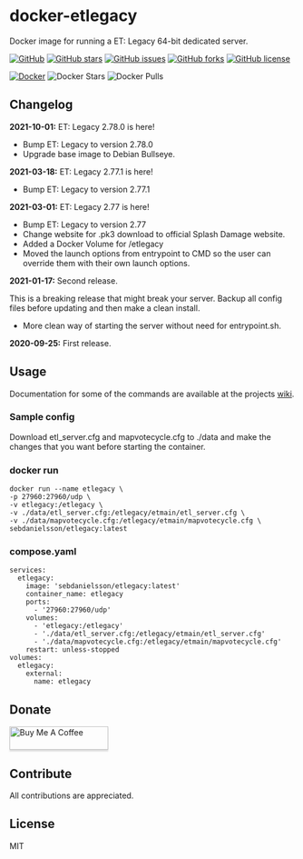 # docker-etlegacy
Docker image for running a ET: Legacy 64-bit dedicated server.

[![GitHub](https://img.shields.io/badge/github-blue?style=flat&color=grey&logo=github)](https://github.com/SebDanielsson/docker-etlegacy)
[![GitHub stars](https://img.shields.io/github/stars/SebDanielsson/docker-etlegacy?style=flat&color=blue&logo=github)](https://github.com/SebDanielsson/docker-etlegacy/stargazers)
[![GitHub issues](https://img.shields.io/github/issues/SebDanielsson/docker-etlegacy?style=flat&color=blue&logo=github)](https://github.com/SebDanielsson/docker-etlegacy/issues)
[![GitHub forks](https://img.shields.io/github/forks/SebDanielsson/docker-etlegacy?style=flat&color=blue&logo=github)](https://github.com/SebDanielsson/docker-etlegacy/network)
[![GitHub license](https://img.shields.io/github/license/SebDanielsson/docker-etlegacy?style=flat&color=blue&logo=github)](https://github.com/SebDanielsson/docker-etlegacy/blob/master/LICENSE)

[![Docker](https://img.shields.io/badge/docker-blue?style=flat&color=grey&logo=docker)](https://hub.docker.com/r/sebdanielsson/etlegacy)
![Docker Stars](https://img.shields.io/docker/stars/sebdanielsson/etlegacy?style=flat&color=blue&logo=docker&label=stars)
![Docker Pulls](https://img.shields.io/docker/pulls/sebdanielsson/etlegacy?style=flat&color=blue&logo=docker&label=pulls)

## Changelog
**2021-10-01:** ET: Legacy 2.78.0 is here!
* Bump ET: Legacy to version 2.78.0
* Upgrade base image to Debian Bullseye.

**2021-03-18:** ET: Legacy 2.77.1 is here!
* Bump ET: Legacy to version 2.77.1

**2021-03-01:** ET: Legacy 2.77 is here!
* Bump ET: Legacy to version 2.77
* Change website for .pk3 download to official Splash Damage website.
* Added a Docker Volume for /etlegacy
* Moved the launch options from entrypoint to CMD so the user can override them with their own launch options.

**2021-01-17:** Second release.

This is a breaking release that might break your server. Backup all config files before updating and then make a clean install.
* More clean way of starting the server without need for entrypoint.sh.

**2020-09-25:** First release.

## Usage
Documentation for some of the commands are available at the projects [wiki](https://github.com/etlegacy/etlegacy/wiki/Set-up-Features#server).

### Sample config
Download etl_server.cfg and mapvotecycle.cfg to ./data and make the changes that you want before starting the container.

### docker run
```
docker run --name etlegacy \
-p 27960:27960/udp \
-v etlegacy:/etlegacy \
-v ./data/etl_server.cfg:/etlegacy/etmain/etl_server.cfg \
-v ./data/mapvotecycle.cfg:/etlegacy/etmain/mapvotecycle.cfg \
sebdanielsson/etlegacy:latest
```

### compose.yaml
```
services:
  etlegacy:
    image: 'sebdanielsson/etlegacy:latest'
    container_name: etlegacy
    ports:
      - '27960:27960/udp'
    volumes:
      - 'etlegacy:/etlegacy'
      - './data/etl_server.cfg:/etlegacy/etmain/etl_server.cfg'
      - './data/mapvotecycle.cfg:/etlegacy/etmain/mapvotecycle.cfg'
    restart: unless-stopped
volumes:
  etlegacy:
    external:
      name: etlegacy
```

## Donate
<a href="https://buymeacoffee.com/danielsson" target="_blank"><img src="https://www.buymeacoffee.com/assets/img/custom_images/white_img.png" alt="Buy Me A Coffee" style="height: 41px !important;width: 174px !important;box-shadow: 0px 3px 2px 0px rgba(190, 190, 190, 0.5) !important;-webkit-box-shadow: 0px 3px 2px 0px rgba(190, 190, 190, 0.5) !important;" ></a>

## Contribute
All contributions are appreciated.

## License
MIT
